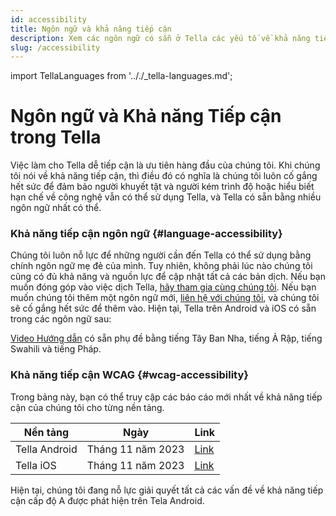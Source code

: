 ```yaml
---
id: accessibility
title: Ngôn ngữ và khả năng tiếp cận
description: Xem các ngôn ngữ có sẵn ở Tella các yếu tố về khả năng tiếp cận.
slug: /accessibility
---
```

import TellaLanguages from '.././_tella-languages.md';


# Ngôn ngữ và Khả năng Tiếp cận trong Tella

Việc làm cho Tella dễ tiếp cận là ưu tiên hàng đầu của chúng tôi. Khi chúng tôi nói về khả năng tiếp cận, thì điều đó có nghĩa là chúng tôi luôn cố gắng hết sức để đảm bảo người khuyết tật và người kém trình độ hoặc hiểu biết hạn chế về công nghệ vẫn có thể sử dụng Tella, và Tella có sẵn bằng nhiều ngôn ngữ nhất có thể.


### Khả năng tiếp cận ngôn ngữ {#language-accessibility}

Chúng tôi luôn nỗ lực để những người cần đến Tella có thể sử dụng bằng chính ngôn ngữ mẹ đẻ của mình. Tuy nhiên, không phải lúc nào chúng tôi cũng có đủ khả năng và nguồn lực để cập nhật tất cả các bản dịch. Nếu bạn muốn đóng góp vào việc dịch Tella, [hãy tham gia cùng chúng tôi](/translating-tella). Nếu bạn muốn chúng tôi thêm một ngôn ngữ mới, [liên hệ với chúng tôi](/contact-us), và chúng tôi sẽ cố gắng hết sức để thêm vào. Hiện tại, Tella trên Android và iOS có sẵn trong các ngôn ngữ sau:

<TellaLanguages/>

[Video Hướng dẫn](/video-tutorials) có sẵn phụ đề bằng tiếng Tây Ban Nha, tiếng Ả Rập, tiếng Swahili và tiếng Pháp.



### Khả năng tiếp cận WCAG {#wcag-accessibility}

Trong bảng này, bạn có thể truy cập các báo cáo mới nhất về khả năng tiếp cận của chúng tôi cho từng nền tảng.

| **Nền tảng** | **Ngày** | **Link** |
| -----|-----|------ |  
| Tella Android | Tháng 11 năm 2023 | [Link](https://docs.google.com/document/d/1QtcWrSNvVtskUf5zNmOlgH0ue_O2ksdi/edit) | 
| Tella iOS | Tháng 11 năm 2023 | [Link](https://docs.google.com/document/d/1-_dx-Ut98FpiasqgW98gxoFbwVx01R39/edit) | 

Hiện tại, chúng tôi đang nỗ lực giải quyết tất cả các vấn đề về khả năng tiếp cận cấp độ A được phát hiện trên Tela Android.



